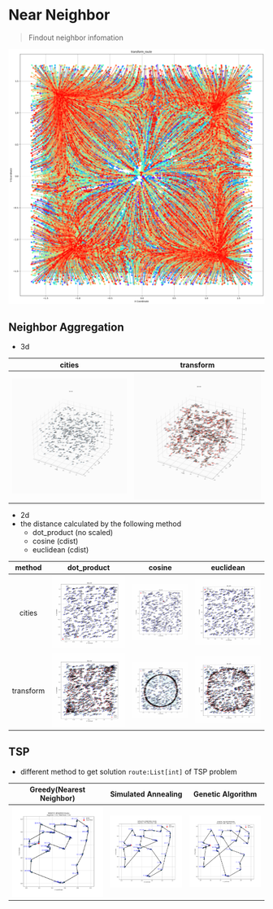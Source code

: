 # Near Neighbor

> Findout neighbor infomation

<div align=center><img src="./transform_route.png" width=600></div>

## Neighbor Aggregation

- 3d

| cities | transform |
| :----: | :-------: |
| ![alt](./images_3d/3d_cities/output.gif) | ![alt](./images_3d/3d_transform/output.gif) |

- 2d
- the distance calculated by the following method
  - dot_product (no scaled)
  - cosine (cdist)
  - euclidean (cdist)

| method | dot_product | cosine | euclidean |
| :---: | :--------: | :--------: | :--------: |
| cities | ![alt](./images_att/cities/output.gif) | ![alt](./images_cos/cities/output.gif) | ![alt](./images_euc/cities/output.gif) |
| transform | ![alt](./images_att/transform/output.gif) | ![alt](./images_cos/transform/output.gif) | ![alt](./images_euc/transform/output.gif) |

## TSP

- different method to get solution `route:List[int]` of TSP problem

| Greedy(Nearest Neighbor) | Simulated Annealing | Genetic Algorithm |
| :----------------------: | :-----------------: | :---------------: |
| ![alt](./images_tsp/route/NEAREST_NEIGHBOR.png) | ![alt](./images_tsp/route/SIMULATED_ANNEALING.png) | ![alt](./images_tsp/route/GENETIC_ALGORITHM.png) |